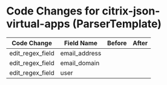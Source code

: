 # Code Changes for citrix-json-virtual-apps (ParserTemplate)

| Code Change | Field Name | Before | After |
|-------------|------------|--------|-------|
| edit_regex_field | email_address |  |  |
| edit_regex_field | email_domain |  |  |
| edit_regex_field | user |  |  |